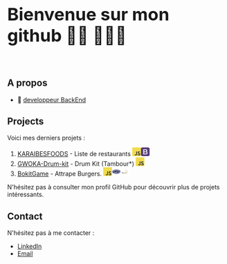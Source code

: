 <h1 style="font-weight:bolder;font-size:40px;">Bienvenue sur mon github 👋🏾 👨🏾‍💻</h1>

<br />


## A propos

- 💼  [developpeur BackEnd](https://matthcorvo.github.io/portfolio/)

## Projects

Voici mes derniers projets :

1. [KARAIBESFOODS](https://matthcorvo.github.io/KARAIBESFOODS/) - Liste de restaurants <code><img height="20" alt="javascript" src="https://raw.githubusercontent.com/github/explore/80688e429a7d4ef2fca1e82350fe8e3517d3494d/topics/javascript/javascript.png"></code><code><img height="20" alt="bootstrap" src="https://raw.githubusercontent.com/github/explore/80688e429a7d4ef2fca1e82350fe8e3517d3494d/topics/bootstrap/bootstrap.png"></code>
2. [GWOKA-Drum-kit](https://matthcorvo.github.io/Mon-GWOKA-Drum-kit/) - Drum Kit (Tambour*) <code><img height="20" alt="javascript" src="https://raw.githubusercontent.com/github/explore/80688e429a7d4ef2fca1e82350fe8e3517d3494d/topics/javascript/javascript.png"></code>
3. [BokitGame](https://github.com/matthCorvo/bokitGameV2) - Attrape Burgers. <code><img height="20" alt="javascript" src="https://raw.githubusercontent.com/github/explore/80688e429a7d4ef2fca1e82350fe8e3517d3494d/topics/javascript/javascript.png"></code><code><img height="20" alt="php" src="https://raw.githubusercontent.com/github/explore/80688e429a7d4ef2fca1e82350fe8e3517d3494d/topics/php/php.png"></code><code><img height="20" alt="mysql" src="https://raw.githubusercontent.com/github/explore/80688e429a7d4ef2fca1e82350fe8e3517d3494d/topics/mysql/mysql.png"></code>


N'hésitez pas à consulter mon profil GitHub pour découvrir plus de projets intéressants.

## Contact

N'hésitez pas à me contacter :

- [LinkedIn](https://www.linkedin.com/in/corvomatthieu/)
- [Email](promatthcorvo@gmail.com)


